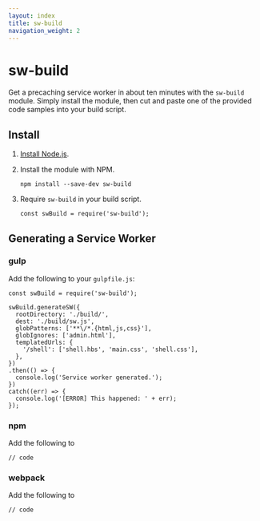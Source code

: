 ```yaml
---
layout: index
title: sw-build
navigation_weight: 2
---
```


# sw-build

Get a precaching service worker in about ten minutes with the `sw-build` module.
Simply install the module, then cut and paste one of the provided code samples
into your build script.

## Install

1. [Install Node.js](https://nodejs.org/en/).
1. Install the module with NPM.

   ```
   npm install --save-dev sw-build
   ```

1. Require `sw-build` in your build script.

   ```
   const swBuild = require('sw-build');
   ```

## Generating a Service Worker

### gulp

Add the following to your `gulpfile.js`:

    const swBuild = require('sw-build');

    swBuild.generateSW({
      rootDirectory: './build/',
      dest: './build/sw.js',
      globPatterns: ['**\/*.{html,js,css}'],
      globIgnores: ['admin.html'],
      templatedUrls: {
        '/shell': ['shell.hbs', 'main.css', 'shell.css'],
      },
    })
    .then(() => {
      console.log('Service worker generated.');
    })
    catch((err) => {
      console.log('[ERROR] This happened: ' + err);
    });

### npm

Add the following to


```
// code
```

### webpack

Add the following to


```
// code
```
